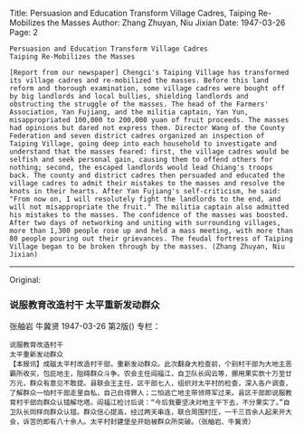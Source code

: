 Title: Persuasion and Education Transform Village Cadres, Taiping Re-Mobilizes the Masses
Author: Zhang Zhuyan, Niu Jixian
Date: 1947-03-26
Page: 2

    Persuasion and Education Transform Village Cadres
    Taiping Re-Mobilizes the Masses

    [Report from our newspaper] Chengci's Taiping Village has transformed its village cadres and re-mobilized the masses. Before this land reform and thorough examination, some village cadres were bought off by big landlords and local bullies, shielding landlords and obstructing the struggle of the masses. The head of the Farmers' Association, Yan Fujiang, and the militia captain, Yan Yun, misappropriated 100,000 to 200,000 yuan of fruit proceeds. The masses had opinions but dared not express them. Director Wang of the County Federation and seven district cadres organized an inspection of Taiping Village, going deep into each household to investigate and understand that the masses feared: first, the village cadres would be selfish and seek personal gain, causing them to offend others for nothing; second, the escaped landlords would lead Chiang's troops back. The county and district cadres then persuaded and educated the village cadres to admit their mistakes to the masses and resolve the knots in their hearts. After Yan Fujiang's self-criticism, he said: "From now on, I will resolutely fight the landlords to the end, and will not misappropriate the fruit." The militia captain also admitted his mistakes to the masses. The confidence of the masses was boosted. After two days of networking and uniting with surrounding villages, more than 1,300 people rose up and held a mass meeting, with more than 80 people pouring out their grievances. The feudal fortress of Taiping Village began to be broken through by the masses. (Zhang Zhuyan, Niu Jixian)



<hr /> 

Original: 


### 说服教育改造村干  太平重新发动群众
张舳岩  牛冀贤
1947-03-26
第2版()
专栏：

    说服教育改造村干
    太平重新发动群众
    【本报讯】成磁太平村改造村干部，重新发动群众。此次翻身大检查前，个别村干部为大地主恶霸所收买，包庇地主，阻碍群众斗争。农会主任阎福江，自卫队长阎云等，挪用果实款十万至廿万元，群众有意见不敢提。县联会王主任，区干部七人，组织对太平村的检查，深入各户调查，了解群众一怕村干部走里自私，自己白得罪人；二怕逃亡地主带领蒋军过来。县区干部即说服教育村干部向群众认错解圪塔。阎福江检讨后说：“今后我要坚决对地主干下去，不分果实了。”自卫队长同样向群众认错。群众信心提高，经过两天串连，联合周围村庄，一千三百余人起来开大会，诉苦的即有八十余人。太平村封建堡垒开始被群众所突破。（张舳岩、牛冀贤）
